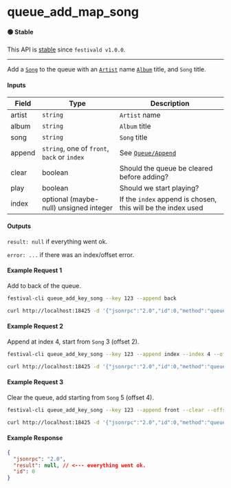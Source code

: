 # queue_add_map_song

#### 🟢 Stable
This API is [stable](/api-stability/marker.md) since `festivald v1.0.0`.

---

Add a [`Song`](/common-objects/song.md) to the queue with an [`Artist`](/common-objects/artist.md) name [`Album`](/common-objects/album.md) title, and `Song` title.

#### Inputs

| Field  | Type                                        | Description |
|--------|---------------------------------------------|-------------|
| artist | `string`                                    | `Artist` name
| album  | `string`                                    | `Album` title
| song   | `string`                                    | `Song` title
| append | `string`, one of `front`, `back` or `index` | See [`Queue/Append`](/json-rpc/queue/queue.md#append)
| clear  | boolean                                     | Should the queue be cleared before adding?
| play   | boolean                                     | Should we start playing?
| index  | optional (maybe-null) unsigned integer      | If the `index` append is chosen, this will be the index used

#### Outputs
`result: null` if everything went ok.

`error: ...` if there was an index/offset error.

#### Example Request 1
Add to back of the queue.
```bash
festival-cli queue_add_key_song --key 123 --append back
```
```bash
curl http://localhost:18425 -d '{"jsonrpc":"2.0","id":0,"method":"queue_add_key_song","params":{"key":123,"append":"back","clear":false}'
```

#### Example Request 2
Append at index 4, start from `Song` 3 (offset 2).
```bash
festival-cli queue_add_key_song --key 123 --append index --index 4 --offset 2
```
```bash
curl http://localhost:18425 -d '{"jsonrpc":"2.0","id":0,"method":"queue_add_key_song","params":{"key":123,"append":"index","index":4,"clear":false,"offset":2}'
```

#### Example Request 3
Clear the queue, add starting from `Song` 5 (offset 4).
```bash
festival-cli queue_add_key_song --key 123 --append front --clear --offset 4
```
```bash
curl http://localhost:18425 -d '{"jsonrpc":"2.0","id":0,"method":"queue_add_key_song","params":{"key":123,"append":"front","clear":true,"offset":4}'
```

#### Example Response
```json
{
  "jsonrpc": "2.0",
  "result": null, // <--- everything went ok.
  "id": 0
}
```
